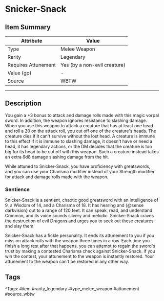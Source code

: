 # Snicker-Snack

## Item Summary

| Attribute            | Value                        |
|----------------------|------------------------------|
| Type                 | Melee Weapon |
| Rarity               | Legendary             |
| Requires Attunement  | Yes (by a non-evil creature)                |
| Value (gp)           | -    |
| Source               | WBTW |

---

## Description

You gain a +3 bonus to attack and damage rolls made with this magic vorpal sword. In addition, the weapon ignores resistance to slashing damage. When you use this weapon to attack a creature that has at least one head and roll a 20 on the attack roll, you cut off one of the creature's heads. The creature dies if it can't survive without the lost head. A creature is immune to this effect if it is immune to slashing damage, it doesn't have or need a head, it has legendary actions, or the DM decides that the creature is too big for its head to be cut off with this weapon. Such a creature instead takes an extra 6d8 damage slashing damage from the hit.

While attuned to Snicker-Snack, you have proficiency with greatswords, and you can use your Charisma modifier instead of your Strength modifier for attack and damage rolls made with the weapon.

### Sentience

Snicker-Snack is a sentient, chaotic good greatsword with an Intelligence of 9, a Wisdom of 14, and a Charisma of 18. It has hearing and {@sense darkvision} out to a range of 120 feet. It can speak, read, and understand Common, and its voice sounds silvery and melodic. Snicker-Snack craves the destruction of evil Dragons and urges you to seek out these creatures and slay them.

Snicker-Snack has a fickle personality. It ends its attunement to you if you miss on attack rolls with the weapon three times in a row. Each time you finish a long rest after that happens, you can attempt to regain the sword's trust by making a contested Charisma check against Snicker-Snack. If you win the contest, your attunement to the weapon is instantly restored. Your attunement to the weapon can't be restored in any other way.

## Tags

^Tags: #item #rarity_legendary #type_melee_weapon #attunement #source_wbtw